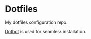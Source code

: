 # Dotfiles

My dotfiles configuration repo.

[Dotbot](https://github.com/anishathalye/dotbot) is used for seamless installation.

